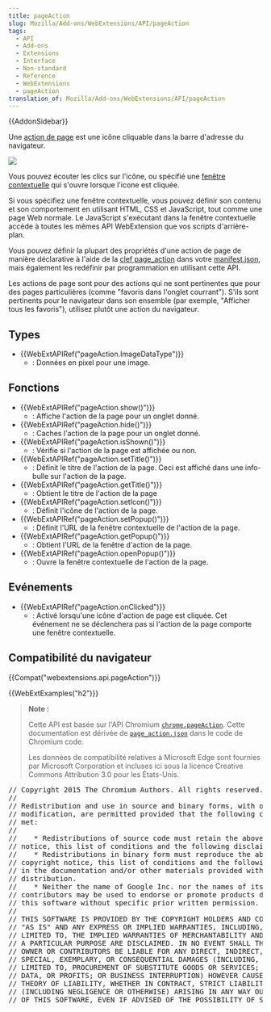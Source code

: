 ```yaml
---
title: pageAction
slug: Mozilla/Add-ons/WebExtensions/API/pageAction
tags:
  - API
  - Add-ons
  - Extensions
  - Interface
  - Non-standard
  - Reference
  - WebExtensions
  - pageAction
translation_of: Mozilla/Add-ons/WebExtensions/API/pageAction
---
```

{{AddonSidebar}}

Une [action de page](/fr/Add-ons/WebExtensions/Page_actions) est une icône cliquable dans la barre d'adresse du navigateur.

![](page-action.png)

Vous pouvez écouter les clics sur l'icône, ou spécifié une [fenêtre contextuelle](/fr/Add-ons/WebExtensions/Popups) qui s'ouvre lorsque l'icone est cliquée.

Si vous spécifiez une fenêtre contextuelle, vous pouvez définir son contenu et son comportement en utilisant HTML, CSS et JavaScript, tout comme une page Web normale. Le JavaScript s'exécutant dans la fenêtre contextuelle accède à toutes les mêmes API WebExtension que vos scripts d'arrière-plan.

Vous pouvez définir la plupart des propriétés d'une action de page de manière déclarative à l'aide de la  [clef page_action](/fr/Add-ons/WebExtensions/manifest.json/page_action) dans votre [manifest.json](/fr/docs/Mozilla/Add-ons/WebExtensions/manifest.json), mais également les redéfinir par programmation en utilisant cette API.

Les actions de page sont pour des actions qui ne sont pertinentes que pour des pages particulières (comme "favoris dans l'onglet courrant"). S'ils sont pertinents pour le navigateur dans son ensemble (par exemple, "Afficher tous les favoris"), utilisez plutôt une action du navigateur.

## Types

- {{WebExtAPIRef("pageAction.ImageDataType")}}
  - : Données en pixel pour une image.

## Fonctions

- {{WebExtAPIRef("pageAction.show()")}}
  - : Affiche l'action de la page pour un onglet donné.
- {{WebExtAPIRef("pageAction.hide()")}}
  - : Caches l'action de la page pour un onglet donné.
- {{WebExtAPIRef("pageAction.isShown()")}}
  - : Vérifie si l'action de la page est affichée ou non.
- {{WebExtAPIRef("pageAction.setTitle()")}}
  - : Définit le titre de l'action de la page. Ceci est affiché dans une info-bulle sur l'action de la page.
- {{WebExtAPIRef("pageAction.getTitle()")}}
  - : Obtient le titre de l'action de la page
- {{WebExtAPIRef("pageAction.setIcon()")}}
  - : Définit l'icône de l'action de la page.
- {{WebExtAPIRef("pageAction.setPopup()")}}
  - : Définit l'URL de la fenêtre contextuelle de l'action de la page.
- {{WebExtAPIRef("pageAction.getPopup()")}}
  - : Obtient l'URL de la fenêtre d'action de la page.
- {{WebExtAPIRef("pageAction.openPopup()")}}
  - : Ouvre la fenêtre contextuelle de l'action de la page.

## Evénements

- {{WebExtAPIRef("pageAction.onClicked")}}
  - : Activé lorsqu'une icône d'action de page est cliquée. Cet événement ne se déclenchera pas si l'action de la page comporte une fenêtre contextuelle.

## Compatibilité du navigateur

{{Compat("webextensions.api.pageAction")}}

{{WebExtExamples("h2")}}

> **Note :**
>
> Cette API est basée sur l'API Chromium [`chrome.pageAction`](https://developer.chrome.com/extensions/pageAction). Cette documentation est dérivée de [`page_action.json`](https://chromium.googlesource.com/chromium/src/+/master/chrome/common/extensions/api/page_action.json) dans le code de Chromium code.
>
> Les données de compatibilité relatives à Microsoft Edge sont fournies par Microsoft Corporation et incluses ici sous la licence Creative Commons Attribution 3.0 pour les États-Unis.

<div class="hidden"><pre>// Copyright 2015 The Chromium Authors. All rights reserved.
//
// Redistribution and use in source and binary forms, with or without
// modification, are permitted provided that the following conditions are
// met:
//
//    * Redistributions of source code must retain the above copyright
// notice, this list of conditions and the following disclaimer.
//    * Redistributions in binary form must reproduce the above
// copyright notice, this list of conditions and the following disclaimer
// in the documentation and/or other materials provided with the
// distribution.
//    * Neither the name of Google Inc. nor the names of its
// contributors may be used to endorse or promote products derived from
// this software without specific prior written permission.
//
// THIS SOFTWARE IS PROVIDED BY THE COPYRIGHT HOLDERS AND CONTRIBUTORS
// "AS IS" AND ANY EXPRESS OR IMPLIED WARRANTIES, INCLUDING, BUT NOT
// LIMITED TO, THE IMPLIED WARRANTIES OF MERCHANTABILITY AND FITNESS FOR
// A PARTICULAR PURPOSE ARE DISCLAIMED. IN NO EVENT SHALL THE COPYRIGHT
// OWNER OR CONTRIBUTORS BE LIABLE FOR ANY DIRECT, INDIRECT, INCIDENTAL,
// SPECIAL, EXEMPLARY, OR CONSEQUENTIAL DAMAGES (INCLUDING, BUT NOT
// LIMITED TO, PROCUREMENT OF SUBSTITUTE GOODS OR SERVICES; LOSS OF USE,
// DATA, OR PROFITS; OR BUSINESS INTERRUPTION) HOWEVER CAUSED AND ON ANY
// THEORY OF LIABILITY, WHETHER IN CONTRACT, STRICT LIABILITY, OR TORT
// (INCLUDING NEGLIGENCE OR OTHERWISE) ARISING IN ANY WAY OUT OF THE USE
// OF THIS SOFTWARE, EVEN IF ADVISED OF THE POSSIBILITY OF SUCH DAMAGE.
</pre></div>
